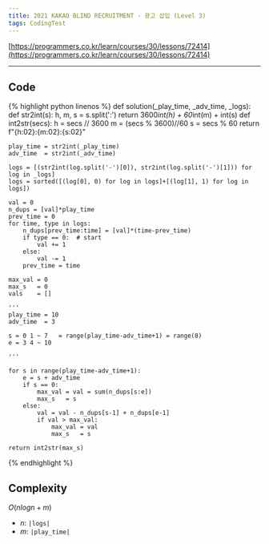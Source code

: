 ```yaml
---
title: 2021 KAKAO BLIND RECRUITMENT - 광고 삽입 (Level 3)
tags: CodingTest
---
```


[https://programmers.co.kr/learn/courses/30/lessons/72414](https://programmers.co.kr/learn/courses/30/lessons/72414)

<!--more-->

---

## Code
{% highlight python linenos %}
def solution(_play_time, _adv_time, _logs):
    def str2int(s):
        h, m, s = s.split(':')
        return 3600*int(h) + 60*int(m) + int(s)
    def int2str(secs):
        h = secs // 3600
        m = (secs % 3600)//60
        s = secs % 60
        return f"{h:02}:{m:02}:{s:02}"

    play_time = str2int(_play_time)
    adv_time  = str2int(_adv_time)

    logs = [(str2int(log.split('-')[0]), str2int(log.split('-')[1])) for log in _logs]
    logs = sorted([(log[0], 0) for log in logs]+[(log[1], 1) for log in logs])

    val = 0
    n_dups = [val]*play_time
    prev_time = 0
    for time, type in logs:
        n_dups[prev_time:time] = [val]*(time-prev_time)
        if type == 0:  # start
            val += 1
        else:
            val -= 1
        prev_time = time

    max_val = 0
    max_s   = 0
    vals    = []

    '''
    play_time = 10
    adv_time  = 3

    s = 0 1 ~ 7   = range(play_time-adv_time+1) = range(8)
    e = 3 4 ~ 10

    '''

    for s in range(play_time-adv_time+1):
        e = s + adv_time
        if s == 0:
            max_val = val = sum(n_dups[s:e])
            max_s   = s
        else:
            val = val - n_dups[s-1] + n_dups[e-1]
            if val > max_val:
                max_val = val
                max_s   = s

    return int2str(max_s)
{% endhighlight %}


## Complexity
$O(nlogn+m)$
- $n$: `|logs|`
- $m$: `|play_time|`

